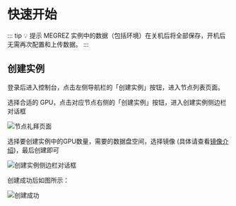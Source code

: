 # 快速开始

::: tip 💡 提示
MEGREZ 实例中的数据（包括环境）在关机后将全部保存，开机后无需再次配置和上传数据。
:::

## 创建实例

登录后进入控制台，点击左侧导航栏的「创建实例」按钮，进入节点列表页面。

选择合适的 GPU，点击对应节点右侧的「创建实例」按钮，进入创建实例侧边栏对话框

![节点礼拜页面](/guide/usage/quick-start1.webp)

选择要创建实例中的GPU数量，需要的数据盘空间，选择镜像 (具体请查看[镜像介绍](/deploy/images))，最后创建即可

![创建实例侧边栏对话框](/guide/usage/quick-start2.webp)

创建成功后如图所示：

![创建成功](/guide/usage/quick-start3.webp)